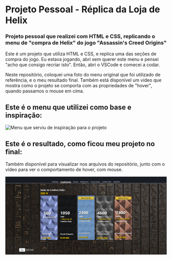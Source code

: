 # Projeto Pessoal - Réplica da Loja de Helix 
### Projeto pessoal que realizei com HTML e CSS, replicando o menu de "compra de Helix" do jogo "Assassin's Creed Origins"

Este é um projeto que utiliza HTML e CSS, e replica uma das seções de compra do jogo. Eu estava jogando, abri sem querer este menu e pensei "acho que consigo recriar isto". Então, abri o VSCode e comecei a codar. 

Neste repositório, coloquei uma foto do menu original que foi utilizado de referência, e o meu resultado final.
Também está disponível um vídeo que mostra como o projeto se comporta com as propriedades de "hover", quando passamos o mouse em cima.

## Este é o menu que utilizei como base e inspiração:

![Menu que serviu de inspiração para o projeto](Referência.png)

## Este é o resultado, como ficou meu projeto no final:
Também disponível para visualizar nos arquivos do repositório, junto com o vídeo para ver o comportamento de hover, com mouse.


![Resultado final do projeto](Resultado.png)
